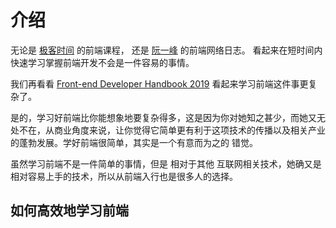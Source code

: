 # 介绍

无论是 [极客时间](https://time.geekbang.org/column/intro/100023201?tab=catalog) 的前端课程， 还是 [阮一峰](https://www.ruanyifeng.com/blog/javascript/) 的前端网络日志。 看起来在短时间内快速学习掌握前端开发不会是一件容易的事情。

我们再看看 [Front-end Developer Handbook 2019](https://frontendmasters.com/guides/front-end-handbook/2019/) 看起来学习前端这件事更复杂了。

是的，学习好前端比你能想象地要复杂得多，这是因为你对她知之甚少，而她又无处不在，从商业角度来说，让你觉得它简单更有利于这项技术的传播以及相关产业的蓬勃发展。学好前端很简单，其实是一个有意而为之的 错觉。

虽然学习前端不是一件简单的事情，但是 相对于其他 互联网相关技术，她确又是相对容易上手的技术，所以从前端入行也是很多人的选择。

## 如何高效地学习前端
